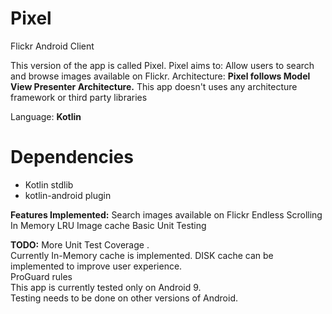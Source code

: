 # Pixel
Flickr Android Client

This version of the app is called Pixel.
 Pixel aims to:
 Allow users to search and browse images available on Flickr.
 Architecture:
 **Pixel follows Model View Presenter Architecture.** 
 This app doesn't uses any architecture framework or third party libraries

Language: **Kotlin**

 # Dependencies
 -   Kotlin stdlib
 -   kotlin-android plugin

**Features Implemented:**
Search images available on Flickr
Endless Scrolling
In Memory LRU Image cache 
Basic Unit Testing

**TODO:**
More Unit Test Coverage .  
Currently In-Memory cache is implemented. DISK cache can be implemented to improve user experience.<br/>
ProGuard rules<br/>
This app is currently tested only on Android 9.<br/> Testing needs to be done on other versions of Android. 
